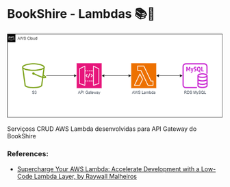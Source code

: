 # BookShire - Lambdas 📚🌳

<p align="center">
  <img src="assets/diagrama.png" alt="Diagrama de funcionamento da API">
</p>

Serviçoss CRUD AWS Lambda desenvolvidas para API Gateway do BookShire

### References:

- [Supercharge Your AWS Lambda: Accelerate Development with a Low-Code Lambda Layer, by Raywall Malheiros](https://raysouz.medium.com/supercharge-your-aws-lambda-accelerate-development-with-a-low-code-lambda-layer-ba2090e27c83)
